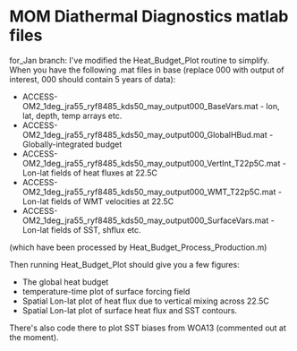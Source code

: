 # MOM Diathermal Diagnostics matlab files

for_Jan branch: I've modified the Heat_Budget_Plot routine to
simplify. When you have the following .mat files in base (replace 000
with output of interest, 000 should contain 5 years of data):

* ACCESS-OM2_1deg_jra55_ryf8485_kds50_may_output000_BaseVars.mat - lon, lat, depth, temp arrays etc. 
* ACCESS-OM2_1deg_jra55_ryf8485_kds50_may_output000_GlobalHBud.mat - Globally-integrated budget
* ACCESS-OM2_1deg_jra55_ryf8485_kds50_may_output000_VertInt_T22p5C.mat - Lon-lat fields of heat fluxes at 22.5C
* ACCESS-OM2_1deg_jra55_ryf8485_kds50_may_output000_WMT_T22p5C.mat - Lon-lat fields of WMT velocities at 22.5C
* ACCESS-OM2_1deg_jra55_ryf8485_kds50_may_output000_SurfaceVars.mat - Lon-lat fields of SST, shflux etc.

(which have been processed by Heat_Budget_Process_Production.m)

Then running Heat_Budget_Plot should give you a few figures:

* The global heat budget
* temperature-time plot of surface forcing field
* Spatial Lon-lat plot of heat flux due to vertical mixing across 22.5C 
* Spatial Lon-lat plot of surface heat flux and SST contours.

There's also code there to plot SST biases from WOA13 (commented out at the moment). 


